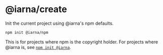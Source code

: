 # @iarna/create

Init the current project using @iarna's npm defaults.

```console
npm init @iarna/npm
```

This is for projects
where npm is the copyright holder.  For projects where @iarna is, see
[`npm init @iarna`](http://npmjs.com/package/@iarna/create).

